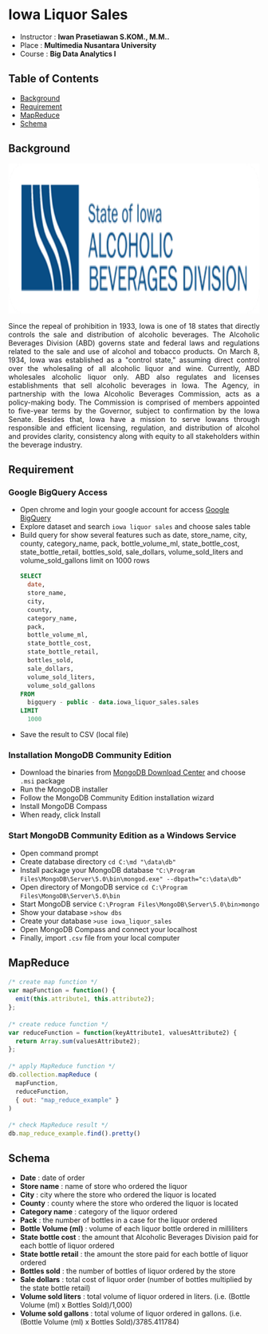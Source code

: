 # Iowa Liquor Sales
* Instructor :  <b>Iwan Prasetiawan S.KOM., M.M..</b>
* Place : <b>Multimedia Nusantara University</b>
* Course : <b>Big Data Analytics I</b>

## Table of Contents
* [Background](#background)
* [Requirement](#requirement)
* [MapReduce](#mapreduce)
* [Schema](#schema)

## Background
<img src="https://github.com/Bayunova28/Iowa_Liquor_Sales/blob/master/iowa_liquor_cover.png" height="300" width="1000">
<p align="justify">Since the repeal of prohibition in 1933, Iowa is one of 18 states that directly controls the sale and distribution of alcoholic beverages. 
The Alcoholic Beverages Division (ABD) governs state and federal laws and regulations related to the sale and use of alcohol and tobacco products. On March 8, 1934, 
Iowa was established as a "control state," assuming direct control over the wholesaling of all alcoholic liquor and wine. Currently, ABD wholesales alcoholic liquor 
only. ABD also regulates and licenses establishments that sell alcoholic beverages in Iowa. The Agency, in partnership with the Iowa Alcoholic Beverages Commission, 
acts as a policy-making body. The Commission is comprised of members appointed to five-year terms by the Governor, subject to confirmation by the Iowa Senate. Besides
that, Iowa have a mission to serve Iowans through responsible and efficient licensing, regulation, and distribution of alcohol and provides clarity, consistency along 
with equity to all stakeholders within the beverage industry.<p>

## Requirement
### Google BigQuery Access
* Open chrome and login your google account for access [Google BigQuery](https://accounts.google.com/ServiceLogin/signinchooser?service=cloudconsole&passive=1209600&osid=1&continue=https%3A%2F%2Fconsole.cloud.google.com%2Fbigquery%3Fproject%3Dcharming-script-322807%26authuser%3D3&followup=https%3A%2F%2Fconsole.cloud.google.com%2Fbigquery%3Fproject%3Dcharming-script-322807%26authuser%3D3&flowName=GlifWebSignIn&flowEntry=ServiceLogin)
* Explore dataset and search `iowa liquor sales` and choose sales table
* Build query for show several features such as  date, store_name, city, county, category_name, pack, bottle_volume_ml, state_bottle_cost, state_bottle_retail, 
bottles_sold, sale_dollars, volume_sold_liters and volume_sold_gallons limit on 1000 rows
  ```sql
  SELECT 
    date, 
    store_name, 
    city, 
    county, 
    category_name, 
    pack, 
    bottle_volume_ml, 
    state_bottle_cost, 
    state_bottle_retail, 
    bottles_sold, 
    sale_dollars, 
    volume_sold_liters, 
    volume_sold_gallons 
  FROM 
    bigquery - public - data.iowa_liquor_sales.sales 
  LIMIT 
    1000
  ```
* Save the result to CSV (local file)

### Installation MongoDB Community Edition
* Download the binaries from [MongoDB Download Center](https://www.mongodb.com/try/download/community?tck=docs_server) and choose `.msi` package
* Run the MongoDB installer
* Follow the MongoDB Community Edition installation wizard
* Install MongoDB Compass
* When ready, click Install
  
### Start MongoDB Community Edition as a Windows Service
* Open command prompt
* Create database directory `cd C:\md "\data\db"`
* Install package your MongoDB database `"C:\Program Files\MongoDB\Server\5.0\bin\mongod.exe" --dbpath="c:\data\db"`
* Open directory of MongoDB service `cd C:\Program Files\MongoDB\Server\5.0\bin`
* Start MongoDB service `C:\Program Files\MongoDB\Server\5.0\bin>mongo`
* Show your database `>show dbs`
* Create your database `>use iowa_liquor_sales`
* Open MongoDB Compass and connect your localhost
* Finally, import `.csv` file from your local computer  

## MapReduce
```js
/* create map function */  
var mapFunction = function() {
  emit(this.attribute1, this.attribute2);
};

/* create reduce function */  
var reduceFunction = function(keyAttribute1, valuesAttribute2) {
  return Array.sum(valuesAttribute2);
};

/* apply MapReduce function */  
db.collection.mapReduce (
  mapFunction,
  reduceFunction,
  { out: "map_reduce_example" }
)

/* check MapReduce result */
db.map_reduce_example.find().pretty()   
```
  
## Schema
* <b>Date</b> : date of order 
* <b>Store name</b> : name of store who ordered the liquor 
* <b>City</b> : city where the store who ordered the liquor is located 
* <b>County</b> : county where the store who ordered the liquor is located 
* <b>Category name</b> : category of the liquor ordered 
* <b>Pack</b> : the number of bottles in a case for the liquor ordered 
* <b>Bottle Volume (ml)</b> : volume of each liquor bottle ordered in milliliters 
* <b>State bottle cost</b> : the amount that Alcoholic Beverages Division paid for each bottle of liquor ordered 
* <b>State bottle retail</b> : the amount the store paid for each bottle of liquor ordered 
* <b>Bottles sold</b> : the number of bottles of liquor ordered by the store 
* <b>Sale dollars</b> : total cost of liquor order (number of bottles multiplied by the state bottle retail) 
* <b>Volume sold liters</b> : total volume of liquor ordered in liters. (i.e. (Bottle Volume (ml) x Bottles Sold)/1,000)
* <b>Volume sold gallons</b> : total volume of liquor ordered in gallons. (i.e. (Bottle Volume (ml) x Bottles Sold)/3785.411784) 
